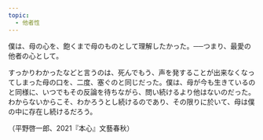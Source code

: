 ```yaml
---
topic:
  - 他者性
---
```

僕は、母の心を、飽くまで母のものとして理解したかった。──つまり、最愛の他者の心として。

すっかりわかったなどと言うのは、死んでもう、声を発することが出来なくなってしまった母の口を、二度、塞ぐのと同じだった。僕は、母が今も生きているのと同様に、いつでもその反論を待ちながら、問い続けるより他はないのだった。わからないからこそ、わかろうとし続けるのであり、その限りに於いて、母は僕の中に存在し続けるだろう。

（平野啓一郎、2021『本心』文藝春秋）